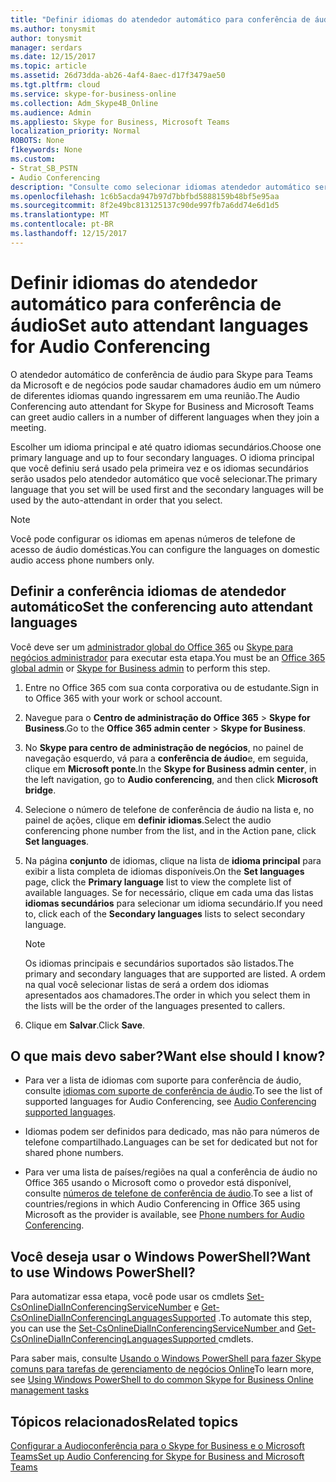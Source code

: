```yaml
---
title: "Definir idiomas do atendedor automático para conferência de áudio"
ms.author: tonysmit
author: tonysmit
manager: serdars
ms.date: 12/15/2017
ms.topic: article
ms.assetid: 26d73dda-ab26-4af4-8aec-d17f3479ae50
ms.tgt.pltfrm: cloud
ms.service: skype-for-business-online
ms.collection: Adm_Skype4B_Online
ms.audience: Admin
ms.appliesto: Skype for Business, Microsoft Teams
localization_priority: Normal
ROBOTS: None
f1keywords: None
ms.custom:
- Strat_SB_PSTN
- Audio Conferencing
description: "Consulte como selecionar idiomas atendedor automático serviços de audioconferência para um número de conferência de áudio."
ms.openlocfilehash: 1c6b5acda947b97d7bbfbd5888159b48bf5e95aa
ms.sourcegitcommit: 8f2e49bc813125137c90de997fb7a6dd74e6d1d5
ms.translationtype: MT
ms.contentlocale: pt-BR
ms.lasthandoff: 12/15/2017
---
```

# <a name="set-auto-attendant-languages-for-audio-conferencing"></a><span data-ttu-id="c2daf-103">Definir idiomas do atendedor automático para conferência de áudio</span><span class="sxs-lookup"><span data-stu-id="c2daf-103">Set auto attendant languages for Audio Conferencing</span></span>

<span data-ttu-id="c2daf-104">O atendedor automático de conferência de áudio para Skype para Teams da Microsoft e de negócios pode saudar chamadores áudio em um número de diferentes idiomas quando ingressarem em uma reunião.</span><span class="sxs-lookup"><span data-stu-id="c2daf-104">The Audio Conferencing auto attendant for Skype for Business and Microsoft Teams can greet audio callers in a number of different languages when they join a meeting.</span></span>
  
<span data-ttu-id="c2daf-105">Escolher um idioma principal e até quatro idiomas secundários.</span><span class="sxs-lookup"><span data-stu-id="c2daf-105">Choose one primary language and up to four secondary languages.</span></span> <span data-ttu-id="c2daf-106">O idioma principal que você definiu será usado pela primeira vez e os idiomas secundários serão usados pelo atendedor automático que você selecionar.</span><span class="sxs-lookup"><span data-stu-id="c2daf-106">The primary language that you set will be used first and the secondary languages will be used by the auto-attendant in order that you select.</span></span> 
  
> [!NOTE]
>  <span data-ttu-id="c2daf-107">Você pode configurar os idiomas em apenas números de telefone de acesso de áudio domésticas.</span><span class="sxs-lookup"><span data-stu-id="c2daf-107">You can configure the languages on domestic audio access phone numbers only.</span></span>
  
## <a name="set-the-conferencing-auto-attendant-languages"></a><span data-ttu-id="c2daf-108">Definir a conferência idiomas de atendedor automático</span><span class="sxs-lookup"><span data-stu-id="c2daf-108">Set the conferencing auto attendant languages</span></span>

<span data-ttu-id="c2daf-109">Você deve ser um [administrador global do Office 365](https://support.office.com/article/da585eea-f576-4f55-a1e0-87090b6aaa9d) ou [Skype para negócios administrador](https://support.office.com/article/da585eea-f576-4f55-a1e0-87090b6aaa9d) para executar esta etapa.</span><span class="sxs-lookup"><span data-stu-id="c2daf-109">You must be an [Office 365 global admin](https://support.office.com/article/da585eea-f576-4f55-a1e0-87090b6aaa9d) or [Skype for Business admin](https://support.office.com/article/da585eea-f576-4f55-a1e0-87090b6aaa9d) to perform this step.</span></span>
  
1. <span data-ttu-id="c2daf-110">Entre no Office 365 com sua conta corporativa ou de estudante.</span><span class="sxs-lookup"><span data-stu-id="c2daf-110">Sign in to Office 365 with your work or school account.</span></span>
    
2. <span data-ttu-id="c2daf-111">Navegue para o **Centro de administração do Office 365** > **Skype for Business**.</span><span class="sxs-lookup"><span data-stu-id="c2daf-111">Go to the **Office 365 admin center** > **Skype for Business**.</span></span>
    
3. <span data-ttu-id="c2daf-112">No **Skype para centro de administração de negócios**, no painel de navegação esquerdo, vá para a **conferência de áudio**e, em seguida, clique em **Microsoft ponte**.</span><span class="sxs-lookup"><span data-stu-id="c2daf-112">In the **Skype for Business admin center**, in the left navigation, go to **Audio conferencing**, and then click **Microsoft bridge**.</span></span>
    
4. <span data-ttu-id="c2daf-113">Selecione o número de telefone de conferência de áudio na lista e, no painel de ações, clique em **definir idiomas**.</span><span class="sxs-lookup"><span data-stu-id="c2daf-113">Select the audio conferencing phone number from the list, and in the Action pane, click **Set languages**.</span></span> 
    
5. <span data-ttu-id="c2daf-114">Na página **conjunto** de idiomas, clique na lista de **idioma principal** para exibir a lista completa de idiomas disponíveis.</span><span class="sxs-lookup"><span data-stu-id="c2daf-114">On the **Set languages** page, click the **Primary language** list to view the complete list of available languages.</span></span> <span data-ttu-id="c2daf-115">Se for necessário, clique em cada uma das listas **idiomas secundários** para selecionar um idioma secundário.</span><span class="sxs-lookup"><span data-stu-id="c2daf-115">If you need to, click each of the **Secondary languages** lists to select secondary language.</span></span>
    
    > [!NOTE]
    > <span data-ttu-id="c2daf-116">Os idiomas principais e secundários suportados são listados.</span><span class="sxs-lookup"><span data-stu-id="c2daf-116">The primary and secondary languages that are supported are listed.</span></span> <span data-ttu-id="c2daf-117">A ordem na qual você selecionar listas de será a ordem dos idiomas apresentados aos chamadores.</span><span class="sxs-lookup"><span data-stu-id="c2daf-117">The order in which you select them in the lists will be the order of the languages presented to callers.</span></span> 
  
6. <span data-ttu-id="c2daf-118">Clique em **Salvar**.</span><span class="sxs-lookup"><span data-stu-id="c2daf-118">Click **Save**.</span></span>
    
## <a name="want-else-should-i-know"></a><span data-ttu-id="c2daf-119">O que mais devo saber?</span><span class="sxs-lookup"><span data-stu-id="c2daf-119">Want else should I know?</span></span>

- <span data-ttu-id="c2daf-120">Para ver a lista de idiomas com suporte para conferência de áudio, consulte [idiomas com suporte de conferência de áudio](audio-conferencing-supported-languages.md).</span><span class="sxs-lookup"><span data-stu-id="c2daf-120">To see the list of supported languages for Audio Conferencing, see [Audio Conferencing supported languages](audio-conferencing-supported-languages.md).</span></span>
    
- <span data-ttu-id="c2daf-121">Idiomas podem ser definidos para dedicado, mas não para números de telefone compartilhado.</span><span class="sxs-lookup"><span data-stu-id="c2daf-121">Languages can be set for dedicated but not for shared phone numbers.</span></span>
    
- <span data-ttu-id="c2daf-122">Para ver uma lista de países/regiões na qual a conferência de áudio no Office 365 usando o Microsoft como o provedor está disponível, consulte [números de telefone de conferência de áudio](phone-numbers-for-audio-conferencing.md).</span><span class="sxs-lookup"><span data-stu-id="c2daf-122">To see a list of countries/regions in which Audio Conferencing in Office 365 using Microsoft as the provider is available, see [Phone numbers for Audio Conferencing](phone-numbers-for-audio-conferencing.md).</span></span>
    
## <a name="want-to-use-windows-powershell"></a><span data-ttu-id="c2daf-123">Você deseja usar o Windows PowerShell?</span><span class="sxs-lookup"><span data-stu-id="c2daf-123">Want to use Windows PowerShell?</span></span>

<span data-ttu-id="c2daf-124">Para automatizar essa etapa, você pode usar os cmdlets [Set-CsOnlineDialInConferencingServiceNumber](https://go.microsoft.com/fwlink/?LinkId=617689) e [Get-CsOnlineDialInConferencingLanguagesSupported](https://go.microsoft.com/fwlink/?LinkId=617684) .</span><span class="sxs-lookup"><span data-stu-id="c2daf-124">To automate this step, you can use the [Set-CsOnlineDialInConferencingServiceNumber ](https://go.microsoft.com/fwlink/?LinkId=617689) and [Get-CsOnlineDialInConferencingLanguagesSupported ](https://go.microsoft.com/fwlink/?LinkId=617684) cmdlets.</span></span>
  
<span data-ttu-id="c2daf-125">Para saber mais, consulte [Usando o Windows PowerShell para fazer Skype comuns para tarefas de gerenciamento de negócios Online](https://go.microsoft.com/fwlink/?LinkId=525038)</span><span class="sxs-lookup"><span data-stu-id="c2daf-125">To learn more, see [Using Windows PowerShell to do common Skype for Business Online management tasks](https://go.microsoft.com/fwlink/?LinkId=525038)</span></span>
  
## <a name="related-topics"></a><span data-ttu-id="c2daf-126">Tópicos relacionados</span><span class="sxs-lookup"><span data-stu-id="c2daf-126">Related topics</span></span>

[<span data-ttu-id="c2daf-127">Configurar a Audioconferência para o Skype for Business e o Microsoft Teams</span><span class="sxs-lookup"><span data-stu-id="c2daf-127">Set up Audio Conferencing for Skype for Business and Microsoft Teams</span></span>](set-up-audio-conferencing.md)

